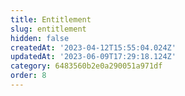 ```yaml
---
title: Entitlement
slug: entitlement
hidden: false
createdAt: '2023-04-12T15:55:04.024Z'
updatedAt: '2023-06-09T17:29:18.124Z'
category: 6483560b2e0a290051a971df
order: 8
---
```

